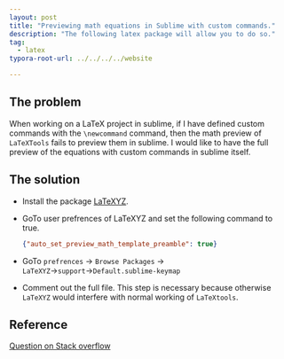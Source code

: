 ```yaml
---
layout: post
title: "Previewing math equations in Sublime with custom commands."
description: "The following latex package will allow you to do so."
tag: 
  - latex
typora-root-url: ../../../../website

---
```


## The problem

When working on a LaTeX project in sublime, if I have defined custom commands with the `\newcommand` command, then the math preview of `LaTeXTools` fails to preview them in sublime. I would like to have the full preview of the equations with custom commands in sublime itself.

## The solution

- Install the package [LaTeXYZ](https://packagecontrol.io/packages/LaTeXYZ).

- GoTo user prefrences of LaTeXYZ and set the following command to true.

  ```json
  {"auto_set_preview_math_template_preamble": true}
  ```

- GoTo `prefrences` → `Browse Packages` → `LaTeXYZ`→`support`→`Default.sublime-keymap`
- Comment out the full file. This step is necessary because otherwise `LaTeXYZ` would interfere with normal working of `LaTeXtools`.

## Reference

[Question on Stack overflow](https://stackoverflow.com/questions/42284544/st3-latex-loading-locally-defined-commands-for-in-line-live-preview-of-math)